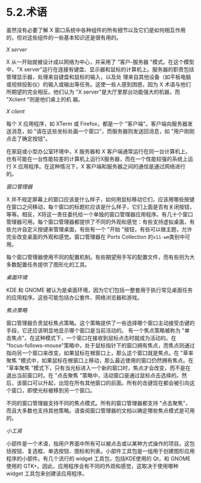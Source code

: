 # 5.2.术语

虽然没有必要了解 X 窗口系统中各种组件的所有细节以及它们是如何相互作用的，但对这些组件的一些基本知识还是很有用的。

*X server*

X 从一开始就被设计成以网络为中心，并采用了 "客户-服务器 "模式。在这个模型中，"X server"运行在连接有键盘、显示器和鼠标的计算机上。服务器的职责包括管理显示器，处理来自键盘和鼠标的输入，以及处
理来自其他设备（如平板电脑或视频投影仪）的输入或输出等任务。这使一些人感到困惑，因为 X 术语与他们所期望的完全相反。他们认为 "X server"是大厅里那台功能强大的机器，而 "Xclient "则是他们桌上的机
    器。

*X client*

每个 X 应用程序，如 XTerm 或 Firefox，都是一个 "客户端"。客户端向服务器发送消息，如 "请在这些坐标处画一个窗口"，而服务器则发送回消息，如 "用户刚刚点击了确定按钮"。

在家庭或小型办公室环境中，X 服务器和 X 客户端通常运行在同一台计算机上。也有可能在一台性能较差的计算机上运行X服务器，而在一个性能较强的系统上运行 X 应用程序。在这种情况下，X 客户端和服务器之间的通信是通过网络进行的。

*窗口管理器*

X 并不规定屏幕上的窗口应该是什么样子，如何用鼠标移动它们，应该用哪些按键在窗口之间移动，每个窗口的标题栏应该是什么样子，它们上面是否有关闭按钮，等等。相反，X将这一责任委托给一个单独的窗口管理器应用程序。有几十个窗口管理器可用。每个窗口管理器都提供了不同的外观和感觉：有些支持虚拟桌面，有些允许自定义按键来管理桌面，有些有一个 "开始 "按钮，有些可以做主题，允许完全改变桌面的外观和感觉。窗口管理器在 Ports Collection 的`x11-wm`类别中可用。

每个窗口管理器使用不同的配置机制。有些期望用手写的配置文件，而有些则为大多数配置任务提供了图形化的工具。

*桌面环境*

 KDE 和 GNOME 被认为是桌面环境，因为它们包括一整套用于执行常见桌面任务的应用程序。这些可能包括办公套件、网络浏览器和游戏。

*焦点策略*

窗口管理器负责鼠标焦点策略。这个策略提供了一些选择哪个窗口主动接受击键的手段，它还应该明显地显示哪个窗口是当前活动的。
有一个焦点策略被称为 "单击焦点"。在这种模式下，一个窗口在接收到鼠标点击时就成为活动的。在 "focus-follows-mouse"策略中，处于鼠标指针下的窗口拥有焦点，而焦点则通过指向另一个窗口来改变。如果鼠标在根窗口上，那么这个窗口就是焦点。在 "草率聚焦 "模式中，如果鼠标在根窗口上移动，那么最近使用的窗口仍然拥有焦点。在 "草率聚焦 "模式下，只有当光标进入一个新的窗口时，焦点才会改变，而不是在退出当前窗口时。在 "点击聚焦 "策略中，活动窗口是通过鼠标点击选择的。然后，该窗口可以升起，出现在所有其他窗口的前面。所有的击键现在都会被引向这个窗口，即使光标被移到另一个窗口。

不同的窗口管理器支持不同的焦点模式。所有的窗口管理器都支持 "点击聚焦"，而且大多数也支持其他策略。请查阅窗口管理器的文档以确定哪些焦点模式是可用的。

*小工具*

小部件是一个术语，指用户界面中所有可以被点击或以某种方式操作的项目。这包括按钮、复选框、单选按钮、图标和列表。小部件工具包是一组用于创建图形应用程序的小部件。有几个流行的 widget 工具包，包括KDE使用的 Qt，和 GNOME 使用的 GTK+。因此，应用程序会有不同的外观和感觉，这取决于使用哪种 widget 工具包来创建该应用程序。


